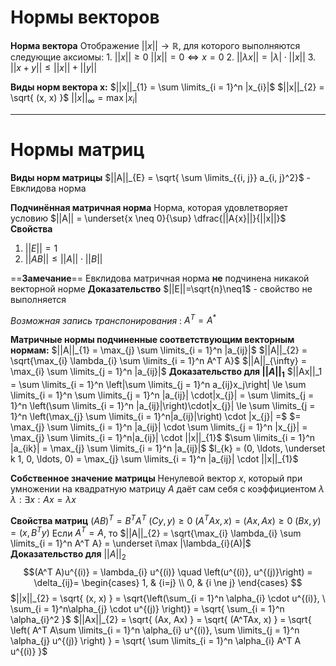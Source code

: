 # Нормы векторов
**Норма вектора**
	Отображение $||x||\to \mathbb{R}$, для которого выполняются следующие аксиомы:
	1. $||x|| \ge 0$
		 $||x|| = 0 \iff x = 0$
	2. $||\lambda x|| = |\lambda| \cdot ||x||$
	3. $||x + y|| \le ||x|| + ||y||$

**Виды норм вектора x:**
$||x||_{1} = \sum \limits_{i = 1}^n |x_{i}|$
$||x||_{2} = \sqrt{ (x, x) }$
$||x||_{\infty} = \max |x_{i}|$

---
# Нормы матриц
**Виды норм матрицы**
$||A||_{E} = \sqrt{ \sum \limits_{{i, j}} a_{i, j}^2}$ - Евклидова норма

**Подчинённая матричная норма**
	Норма, которая удовлетворяет условию $||A|| = \underset{x \neq 0}{\sup} \dfrac{||A{x}||}{||x||}$
**Свойства**
1. $||E|| = 1$
2. $||AB|| \le ||A|| \cdot ||B||$

==**Замечание**==
	Евклидова матричная норма **не** подчинена никакой векторной норме
**Доказательство**
	$||E||=\sqrt{n}\neq1$ - свойство не выполняется

*Возможная запись транспонирования* :  $A^T = A^*$

**Матричные нормы подчиненные соответствующим векторным нормам:**
	$||A||_{1} = \max_{j} \sum \limits_{i = 1}^n |a_{ij}|$
	$||A||_{2} = \sqrt{\max_{i} \lambda_{i} \sum \limits_{i = 1}^n A^T A}$
	$||A||_{\infty} = \max_{i} \sum \limits_{j = 1}^n |a_{ij}|$
**Доказательство для $||A||_1$**
	$||Ax||_1 = \sum \limits_{i = 1}^n \left|\sum \limits_{j = 1}^n a_{ij}x_j\right| \le \sum \limits_{i = 1}^n \sum \limits_{j = 1}^n |a_{ij}| \cdot|x_{j}| = \sum \limits_{j = 1}^n \left(\sum \limits_{i = 1}^n |a_{ij}|\right)\cdot|x_{j}| \le \sum \limits_{j = 1}^n \left(\max_{j} \sum \limits_{i = 1}^n|a_{ij}|\right) \cdot |x_{j}| =$
	$= \max_{j} \sum \limits_{i = 1}^n |a_{ij}| \cdot \sum \limits_{j = 1}^n |x_{j}| = \max_{j} \sum \limits_{i = 1}^n|a_{ij}| \cdot ||x||_{1}$
	$\sum \limits_{i = 1}^n |a_{ik}| = \max_{j} \sum \limits_{i = 1}^n |a_{ij}|$
	$l_{k} = (0, \ldots, \underset k 1, 0, \ldots, 0) = \max_{j} \sum \limits_{i = 1}^n |a_{ij}| \cdot ||x||_{1}$

**Собственное значение матрицы**
	Ненулевой вектор $x$, который при умножении на квадратную матрицу $A$ даёт сам себя с коэффициентом $\lambda$
	$\lambda : \exists x: Ax=\lambda x$

**Свойства матриц**
	$(AB)^T = B^TA^T$
	$(Cy, y) \ge 0$
	$(A^T A x, x) = (Ax, Ax) \ge 0$
	$(Bx, y) = (x, B^T y)$
	Если $A^T = A$, то $||A||_{2} = \sqrt{\max_{i} \lambda_{i} \sum \limits_{i = 1}^n A^T A} = \underset i\max |\lambda_{i}(A)|$
**Доказательство для** $||A||_2$
	$$(A^T A)u^{(i)} = \lambda_{i} u^{(i)} \quad \left(u^{(i)}, u^{(j)}\right) =
	 \delta_{ij}= \begin{cases}
	1, & {i=j} \\
	0, & {i \ne j}
	\end{cases}
    $$
	$||x||_{2} = \sqrt{ (x, x) } = \sqrt{\left(\sum_{i = 1}^n \alpha_{i} \cdot u^{(i)}, \  \sum_{i = 1}^n\alpha_{j} \cdot u^{(j)} \right)} = \sqrt{ \sum_{i = 1}^n \alpha_{i}^2 }$
	$||Ax||_{2} = \sqrt{ (Ax, Ax) } = \sqrt{ (A^TAx, x) } = \sqrt{ \left( A^T A\sum \limits_{i = 1}^n \alpha_{i} u^{(i)}, \sum \limits_{j = 1}^n \alpha_{j} u^{(j)} \right) } = \sqrt{ \sum \limits_{i = 1}^n \alpha_{i} A^T A u^{(i)} }$

